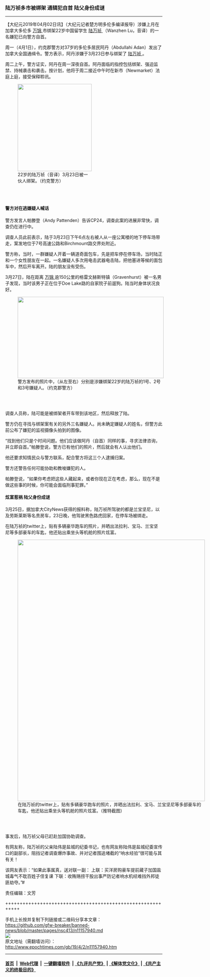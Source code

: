 ### 陆万祯多市被绑架 通辑犯自首 陆父身份成谜
------------------------

<p>
 【大纪元2019年04月02日讯】（大纪元记者楚方明多伦多编译报导）涉嫌上月在加拿大多伦多
 <a href="http://www.epochtimes.com/gb/tag/%E4%B8%87%E9%94%A6.html">
  万锦
 </a>
 市绑架22岁中国留学生
 <a href="http://www.epochtimes.com/gb/tag/%E9%99%86%E4%B8%87%E7%A5%AF.html">
  陆万祯
 </a>
 （Wanzhen Lu，音译）的一名嫌犯已向警方自首。
</p>
<p>
 周一（4月1日），约克郡警方对37岁的多伦多居民阿丹（Abdullahi Adan）发出了加拿大全国通缉令。警方表示，阿丹涉嫌于3月23日参与绑架了
 <a href="http://www.epochtimes.com/gb/tag/%E9%99%86%E4%B8%87%E7%A5%AF.html">
  陆万祯
 </a>
 。
</p>
<p>
 周二上午，警方证实，阿丹在周一深夜自首。阿丹面临的指控包括绑架、强迫监禁、持械袭击和袭击。按计划，他将于周二接近中午时在新市（Newmarket）法庭上庭，接受保释聆讯。
</p>
<figure class="wp-caption alignleft" id="attachment_11157960" style="width: 237px">
 <a href="http://i.epochtimes.com/assets/uploads/2019/04/2-4.jpg">
  <img alt="" class="wp-image-11157960 " height="280" src="http://i.epochtimes.com/assets/uploads/2019/04/2-4.jpg" width="237"/>
 </a>
 <br/><figcaption class="wp-caption-text">
  22岁的陆万祯（音译）3月23日被一伙人绑架。（约克警方）
 </figcaption><br/>
</figure><br/>
<h4>
 警方对在逃嫌疑人喊话
</h4>
<p>
 警方发言人帕滕登（Andy Pattenden）告诉CP24，调查此案的进展非常快，调查仍在进行中。
</p>
<p>
 调查人员此前表示，陆于3月23日下午6点左右被人从一座公寓楼的地下停车场带走，案发地位于7号高速公路和Birchmount路交界处附近。
</p>
<p>
 警方称，当时，一群嫌疑人开着一辆道奇面包车，先是把车停在停车场，当时陆正和一个女性朋友在一起。一名嫌疑人多次用电击武器电击陆，把他塞进等候的面包车中，然后开车离开。陆的朋友没有受伤。
</p>
<p>
 3月27日，陆在距离
 <a href="http://www.epochtimes.com/gb/tag/%E4%B8%87%E9%94%A6.html">
  万锦
 </a>
 逾150公里的格雷文赫斯特镇（Gravenhurst）被一名男子发现，当时该男子正在位于Doe Lake路的自家院子前遛狗。陆当时身体状况良好。
</p>
<figure class="wp-caption aligncenter" id="attachment_11157962" style="width: 468px">
 <a href="http://i.epochtimes.com/assets/uploads/2019/04/1-1.jpg">
  <img alt="" class="wp-image-11157962" height="261" src="http://i.epochtimes.com/assets/uploads/2019/04/1-1.jpg" width="468"/>
 </a>
 <br/><figcaption class="wp-caption-text">
  警方发布的照片中，（从左至右）分别是涉嫌绑架22岁的陆万祯的1号、2号和3号嫌疑人。（约克郡警方）
 </figcaption><br/>
</figure><br/>
<p>
 调查人员称，陆可能是被绑架者开车带到该地区，然后释放了陆。
</p>
<p>
 警方仍在寻找与绑架案有关的另外三名嫌疑人。尚未确定嫌疑人的姓名，但警方此前公布了嫌犯的监视摄像头拍到的图像。
</p>
<p>
 “找到他们只是个时间问题。他们应该做阿丹（自首）同样的事，寻求法律咨询，并立即自首。”帕滕登说，警方已有他们的照片，然后就会有人认出他们。
</p>
<p>
 他还要求知情民众与警方联系，配合警方将这三个人逮捕归案。
</p>
<p>
 警方还警告任何可能协助和教唆嫌犯的人。
</p>
<p>
 帕滕登说，“如果你考虑把这些人藏起来，或者你现在正在考虑，那么，现在不是做这些事的时候，你可能会面临刑事犯罪。”
</p>
<h4>
 炫富惹祸 陆父身份成谜
</h4>
<p>
 3月25日，据加拿大CityNews获得的报料称，陆万祯所驾驶的都是兰宝坚尼，以及劳斯莱斯等名贵房车，23日晚，他驾驶黑色路虎回家，在停车场被绑走。
</p>
<p>
 在陆万祯的twitter上，贴有多辆豪华跑车的照片，并晒出法拉利、宝马、兰宝坚尼等多部豪车的车匙，他还贴出乘坐头等机舱的照片炫富。
</p>
<figure class="wp-caption aligncenter" id="attachment_11158100" style="width: 600px">
 <a href="http://i.epochtimes.com/assets/uploads/2019/04/1553570302_4966-600x839-1-600x839.jpg">
  <img alt="" class="size-large wp-image-11158100" height="839" src="http://i.epochtimes.com/assets/uploads/2019/04/1553570302_4966-600x839-1-600x839-600x839.jpg" width="600"/>
 </a>
 <br/><figcaption class="wp-caption-text">
  在陆万祯的twitter上，贴有多辆豪华跑车的照片，并晒出法拉利、宝马、兰宝坚尼等多部豪车的车匙，他还贴出乘坐头等机舱的照片炫富。（推特截图）
 </figcaption><br/>
</figure><br/>
<p>
 事发后，陆万祯父母已赶赴加国协助调查。
</p>
<p>
 有网友称，陆万祯的父亲陆伟是盐城的纪委书记，也有网友称陆伟是盐城纪委宣传口的副部长，阻挡记者调查爆炸事故、并对记者围追堵截的“响水经验”很可能与其有关！
</p>
<p>
 该网友表示：“如果此事属真，送对联一副： 上联：买洋房购豪车提前藏子加国盐城毒气不耽百姓子侄复课 下联：收贿赂捞干股出事严防记者响水机经难挡外邦徒匪劫夺。”#
</p>
<p>
 <center>
 </center>
 责任编辑：文芳
</p>

+++++++++++++++++++++++++++++++++++++++++++++++++++++++++++<br/><br/>
手机上长按并复制下列链接或二维码分享本文章：<br/>
https://github.com/gfw-breaker/banned-news/blob/master/pages/nsc413/n11157940.md <br/>
<a href='https://github.com/gfw-breaker/banned-news/blob/master/pages/nsc413/n11157940.md'><img src='https://github.com/gfw-breaker/banned-news/blob/master/pages/nsc413/n11157940.md.png'/></a> <br/>
原文地址（需翻墙访问）：http://www.epochtimes.com/gb/19/4/2/n11157940.htm


------------------------
#### [首页](https://github.com/gfw-breaker/banned-news/blob/master/README.md) &nbsp;|&nbsp; [Web代理](https://github.com/labour-camp/helloworld) &nbsp;|&nbsp; [一键翻墙软件](https://github.com/gfw-breaker/nogfw/blob/master/README.md) &nbsp;| [《九评共产党》](https://github.com/gfw-breaker/9ping.md/blob/master/README.md#九评之一评共产党是什么) | [《解体党文化》](https://github.com/gfw-breaker/jtdwh.md/blob/master/README.md) | [《共产主义的终极目的》](https://github.com/gfw-breaker/gczydzjmd.md/blob/master/README.md)

